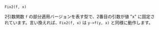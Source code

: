 ```
Fix2(f, x)
```

2引数関数 `f` の部分適用バージョンを表す型で、2番目の引数が値 "x" に固定されています。言い換えれば、`Fix2(f, x)` は `y->f(y, x)` と同様に動作します。
